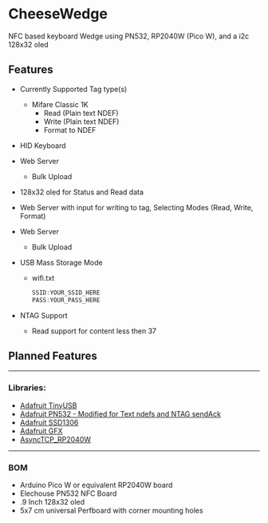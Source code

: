 # CheeseWedge
NFC based keyboard Wedge using PN532, RP2040W (Pico W), and a i2c 128x32 oled


## Features
* Currently Supported Tag type(s)
    * Mifare Classic 1K
      * Read   (Plain text NDEF)
      * Write  (Plain text NDEF)
      * Format to NDEF  

* HID Keyboard

* Web Server
   * Bulk Upload

* 128x32 oled for Status and Read data


* Web Server with input for writing to tag, Selecting Modes (Read, Write, Format)

* Web Server
   * Bulk Upload

* USB Mass Storage Mode
    * wifi.txt
      ```cpp
      SSID:YOUR_SSID_HERE
      PASS:YOUR_PASS_HERE
      ```
* NTAG Support
   * Read support for content less then 37
      
## Planned Features



---
### Libraries:

  * [Adafruit TinyUSB](https://github.com/adafruit/Adafruit_TinyUSB_Arduino)
  * [Adafruit PN532 - Modified for Text ndefs and NTAG sendAck ](https://github.com/jcarletto27/Adafruit-PN532)
  * [Adafruit SSD1306](https://github.com/adafruit/Adafruit_SSD1306) 
  * [Adafruit GFX](https://github.com/adafruit/Adafruit-GFX-Library)
  * [AsyncTCP_RP2040W](https://github.com/khoih-prog/AsyncTCP_RP2040W)
  


---

### BOM
* Arduino Pico W or equivalent RP2040W board
* Elechouse PN532 NFC Board
* .9 Inch 128x32 oled
* 5x7 cm universal Perfboard with corner mounting holes
